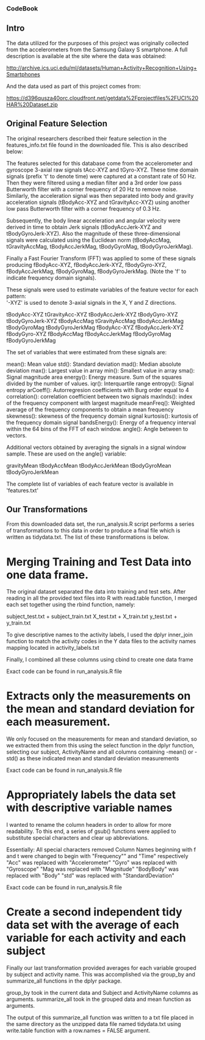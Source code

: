 ### CodeBook

## Intro

The data utilized for the purposes of this project was originally collected from the accelerometers from the Samsung Galaxy S smartphone. A full description is available at the site where the data was obtained:

http://archive.ics.uci.edu/ml/datasets/Human+Activity+Recognition+Using+Smartphones

And the data used as part of this project comes from: 

https://d396qusza40orc.cloudfront.net/getdata%2Fprojectfiles%2FUCI%20HAR%20Dataset.zip

## Original Feature Selection

The original researchers described their feature selection in the features_info.txt file found in the downloaded file. This is also described below:

The features selected for this database come from the accelerometer and gyroscope 3-axial raw signals tAcc-XYZ and tGyro-XYZ. These time domain signals (prefix 't' to denote time) were captured at a constant rate of 50 Hz. Then they were filtered using a median filter and a 3rd order low pass Butterworth filter with a corner frequency of 20 Hz to remove noise. Similarly, the acceleration signal was then separated into body and gravity acceleration signals (tBodyAcc-XYZ and tGravityAcc-XYZ) using another low pass Butterworth filter with a corner frequency of 0.3 Hz. 

Subsequently, the body linear acceleration and angular velocity were derived in time to obtain Jerk signals (tBodyAccJerk-XYZ and tBodyGyroJerk-XYZ). Also the magnitude of these three-dimensional signals were calculated using the Euclidean norm (tBodyAccMag, tGravityAccMag, tBodyAccJerkMag, tBodyGyroMag, tBodyGyroJerkMag). 

Finally a Fast Fourier Transform (FFT) was applied to some of these signals producing fBodyAcc-XYZ, fBodyAccJerk-XYZ, fBodyGyro-XYZ, fBodyAccJerkMag, fBodyGyroMag, fBodyGyroJerkMag. (Note the 'f' to indicate frequency domain signals). 

These signals were used to estimate variables of the feature vector for each pattern:  
'-XYZ' is used to denote 3-axial signals in the X, Y and Z directions.

tBodyAcc-XYZ
tGravityAcc-XYZ
tBodyAccJerk-XYZ
tBodyGyro-XYZ
tBodyGyroJerk-XYZ
tBodyAccMag
tGravityAccMag
tBodyAccJerkMag
tBodyGyroMag
tBodyGyroJerkMag
fBodyAcc-XYZ
fBodyAccJerk-XYZ
fBodyGyro-XYZ
fBodyAccMag
fBodyAccJerkMag
fBodyGyroMag
fBodyGyroJerkMag

The set of variables that were estimated from these signals are: 

mean(): Mean value
std(): Standard deviation
mad(): Median absolute deviation 
max(): Largest value in array
min(): Smallest value in array
sma(): Signal magnitude area
energy(): Energy measure. Sum of the squares divided by the number of values. 
iqr(): Interquartile range 
entropy(): Signal entropy
arCoeff(): Autorregresion coefficients with Burg order equal to 4
correlation(): correlation coefficient between two signals
maxInds(): index of the frequency component with largest magnitude
meanFreq(): Weighted average of the frequency components to obtain a mean frequency
skewness(): skewness of the frequency domain signal 
kurtosis(): kurtosis of the frequency domain signal 
bandsEnergy(): Energy of a frequency interval within the 64 bins of the FFT of each window.
angle(): Angle between to vectors.

Additional vectors obtained by averaging the signals in a signal window sample. These are used on the angle() variable:

gravityMean
tBodyAccMean
tBodyAccJerkMean
tBodyGyroMean
tBodyGyroJerkMean

The complete list of variables of each feature vector is available in 'features.txt'

## Our Transformations

From this downloaded data set, the run_analysis.R script performs a series of transformations to this data in order to produce a final file which is written as tidydata.txt. The list of these transformations is below.

# Merging Training and Test Data into one data frame.

The original dataset separated the data into training and test sets. After reading in all the provided text files into R with read.table function, I merged each set together using the rbind function, namely:

subject_test.txt + subject_train.txt
X_test.txt + X_train.txt
y_test.txt + y_train.txt

To give descriptive names to the activity labels, I used the dplyr inner_join function to match the activity codes in the Y data files to the activity names mapping located in activity_labels.txt

Finally, I combined all these columns using cbind to create one data frame

Exact code can be found in run_analysis.R file

# Extracts only the measurements on the mean and standard deviation for each measurement.

We only focused on the measurements for mean and standard deviation, so we extracted them from this using the select function in the dplyr function, selecting our subject, ActivityName and all columns containing -mean() or -std() as these indicated mean and standard deviation measurements

Exact code can be found in run_analysis.R file

# Appropriately labels the data set with descriptive variable names

I wanted to rename the column headers in order to allow for more readability. To this end, a series of gsub() functions were applied to substitute special characters and clear up abbreviations.

Essentially:
All special characters removed
Column Names beginning with f and t were changed to begin with "Frequency"" and "Time" respectively
"Acc" was replaced with "Accelerometer"
"Gyro" was replaced with "Gyroscope"
"Mag was replaced with "Magnitude"
"BodyBody" was replaced with "Body"
"std" was replaced with "StandardDeviation"

Exact code can be found in run_analysis.R file

# Create a second independent tidy data set with the average of each variable for each activity and each subject

Finally our last transformation provided averages for each variable grouped by subject and activity name. This was accomplished via the group_by and summarize_all functions in the dplyr package.

group_by took in the current data and Subject and ActivityName columns as arguments.
summarize_all took in the grouped data and mean function as arguments.

The output of this summarize_all function was written to a txt file placed in the same directory as the unzipped data file named tidydata.txt using write.table function with a row.names = FALSE argument.




